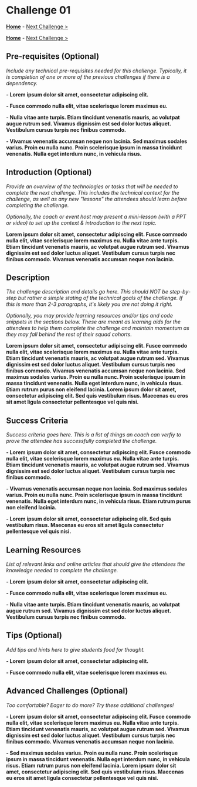 # Challenge 01

**[Home](../README.md)** - [Next Challenge >](./Challenge-02.md)



**[Home](../README.md)** - [Next Challenge >](./Challenge-02.md)

## Pre-requisites (Optional)

*Include any technical pre-requisites needed for this challenge.  Typically, it is completion of one or more of the previous challenges if there is a dependency.*

**- Lorem ipsum dolor sit amet, consectetur adipiscing elit.**

**- Fusce commodo nulla elit, vitae scelerisque lorem maximus eu.** 

**- Nulla vitae ante turpis. Etiam tincidunt venenatis mauris, ac volutpat augue rutrum sed. Vivamus dignissim est sed dolor luctus aliquet. Vestibulum cursus turpis nec finibus commodo.**

**- Vivamus venenatis accumsan neque non lacinia. Sed maximus sodales varius. Proin eu nulla nunc. Proin scelerisque ipsum in massa tincidunt venenatis. Nulla eget interdum nunc, in vehicula risus.**


## Introduction (Optional)

*Provide an overview of the technologies or tasks that will be needed to complete the next challenge.  This includes the technical context for the challenge, as well as any new "lessons" the attendees should learn before completing the challenge.*

*Optionally, the coach or event host may present a mini-lesson (with a PPT or video) to set up the context & introduction to the next topic.*

**Lorem ipsum dolor sit amet, consectetur adipiscing elit. Fusce commodo nulla elit, vitae scelerisque lorem maximus eu. Nulla vitae ante turpis. Etiam tincidunt venenatis mauris, ac volutpat augue rutrum sed. Vivamus dignissim est sed dolor luctus aliquet. Vestibulum cursus turpis nec finibus commodo. Vivamus venenatis accumsan neque non lacinia.**


## Description

*The challenge description and details go here.  This should NOT be step-by-step but rather a simple stating of the technical goals of the challenge.  If this is more than 2-3 paragraphs, it's likely you are not doing it right.*

*Optionally, you may provide learning resources and/or tips and code snippets in the sections below. These are meant  as learning aids for the attendees to help them complete the challenge and maintain momentum as they may fall behind the rest of their squad cohorts.*

**Lorem ipsum dolor sit amet, consectetur adipiscing elit. Fusce commodo nulla elit, vitae scelerisque lorem maximus eu. Nulla vitae ante turpis. Etiam tincidunt venenatis mauris, ac volutpat augue rutrum sed. Vivamus dignissim est sed dolor luctus aliquet. Vestibulum cursus turpis nec finibus commodo. Vivamus venenatis accumsan neque non lacinia. Sed maximus sodales varius. Proin eu nulla nunc. Proin scelerisque ipsum in massa tincidunt venenatis. Nulla eget interdum nunc, in vehicula risus. Etiam rutrum purus non eleifend lacinia. Lorem ipsum dolor sit amet, consectetur adipiscing elit. Sed quis vestibulum risus. Maecenas eu eros sit amet ligula consectetur pellentesque vel quis nisi.**


## Success Criteria

*Success criteria goes here. This is a list of things an coach can verfiy to prove the attendee has successfully completed the challenge.*

**- Lorem ipsum dolor sit amet, consectetur adipiscing elit. Fusce commodo nulla elit, vitae scelerisque lorem maximus eu. Nulla vitae ante turpis. Etiam tincidunt venenatis mauris, ac volutpat augue rutrum sed. Vivamus dignissim est sed dolor luctus aliquet. Vestibulum cursus turpis nec finibus commodo.**

**- Vivamus venenatis accumsan neque non lacinia. Sed maximus sodales varius. Proin eu nulla nunc. Proin scelerisque ipsum in massa tincidunt venenatis. Nulla eget interdum nunc, in vehicula risus. Etiam rutrum purus non eleifend lacinia.**

**- Lorem ipsum dolor sit amet, consectetur adipiscing elit. Sed quis vestibulum risus. Maecenas eu eros sit amet ligula consectetur pellentesque vel quis nisi.**


## Learning Resources

*List of relevant links and online articles that should give the attendees the knowledge needed to complete the challenge.*

**- Lorem ipsum dolor sit amet, consectetur adipiscing elit.**

**- Fusce commodo nulla elit, vitae scelerisque lorem maximus eu.** 

**- Nulla vitae ante turpis. Etiam tincidunt venenatis mauris, ac volutpat augue rutrum sed. Vivamus dignissim est sed dolor luctus aliquet. Vestibulum cursus turpis nec finibus commodo.**


## Tips (Optional)

*Add tips and hints here to give students food for thought.*

**- Lorem ipsum dolor sit amet, consectetur adipiscing elit.**

**- Fusce commodo nulla elit, vitae scelerisque lorem maximus eu.** 


## Advanced Challenges (Optional)

*Too comfortable?  Eager to do more?  Try these additional challenges!*

**- Lorem ipsum dolor sit amet, consectetur adipiscing elit. Fusce commodo nulla elit, vitae scelerisque lorem maximus eu. Nulla vitae ante turpis. Etiam tincidunt venenatis mauris, ac volutpat augue rutrum sed. Vivamus dignissim est sed dolor luctus aliquet. Vestibulum cursus turpis nec finibus commodo. Vivamus venenatis accumsan neque non lacinia.**

**- Sed maximus sodales varius. Proin eu nulla nunc. Proin scelerisque ipsum in massa tincidunt venenatis. Nulla eget interdum nunc, in vehicula risus. Etiam rutrum purus non eleifend lacinia. Lorem ipsum dolor sit amet, consectetur adipiscing elit. Sed quis vestibulum risus. Maecenas eu eros sit amet ligula consectetur pellentesque vel quis nisi.**

